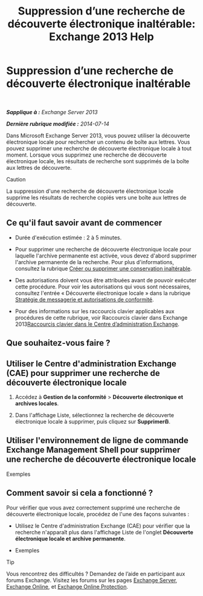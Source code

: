 ﻿---
title: 'Suppression d’une recherche de découverte électronique inaltérable: Exchange 2013 Help'
TOCTitle: Suppression d’une recherche de découverte électronique inaltérable
ms:assetid: 78461a78-1255-4a26-9d36-c6b8eb82a4f9
ms:mtpsurl: https://technet.microsoft.com/fr-fr/library/Dd298078(v=EXCHG.150)
ms:contentKeyID: 50478505
ms.date: 05/23/2018
mtps_version: v=EXCHG.150
ms.translationtype: MT
---

# Suppression d’une recherche de découverte électronique inaltérable

 

_**Sapplique à :** Exchange Server 2013_

_**Dernière rubrique modifiée :** 2014-07-14_

Dans Microsoft Exchange Server 2013, vous pouvez utiliser la découverte électronique locale pour rechercher un contenu de boîte aux lettres. Vous pouvez supprimer une recherche de découverte électronique locale à tout moment. Lorsque vous supprimez une recherche de découverte électronique locale, les résultats de recherche sont supprimés de la boîte aux lettres de découverte.

> [!CAUTION]
> La suppression d'une recherche de découverte électronique locale supprime les résultats de recherche copiés vers une boîte aux lettres de découverte.


## Ce qu'il faut savoir avant de commencer

  - Durée d'exécution estimée : 2 à 5 minutes.

  - Pour supprimer une recherche de découverte électronique locale pour laquelle l'archive permanente est activée, vous devez d'abord supprimer l'archive permanente de la recherche. Pour plus d'informations, consultez la rubrique [Créer ou supprimer une conservation inaltérable](create-or-remove-an-in-place-hold-exchange-2013-help.md).

  - Des autorisations doivent vous être attribuées avant de pouvoir exécuter cette procédure. Pour voir les autorisations qui vous sont nécessaires, consultez l'entrée « Découverte électronique locale » dans la rubrique [Stratégie de messagerie et autorisations de conformité](messaging-policy-and-compliance-permissions-exchange-2013-help.md).

  - Pour des informations sur les raccourcis clavier applicables aux procédures de cette rubrique, voir Raccourcis clavier dans Exchange 2013[Raccourcis clavier dans le Centre d’administration Exchange](keyboard-shortcuts-in-the-exchange-admin-center-exchange-online-protection-help.md).

## Que souhaitez-vous faire ?

## Utiliser le Centre d'administration Exchange (CAE) pour supprimer une recherche de découverte électronique locale

1.  Accédez à **Gestion de la conformité** \> **Découverte électronique et archives locales**.

2.  Dans l'affichage Liste, sélectionnez la recherche de découverte électronique locale à supprimer, puis cliquez sur **Supprimer**![Icône Supprimer](images/Dd979797.14f639f6-61e8-4418-bbfb-0db14de9d2f5(EXCHG.150).gif "Icône Supprimer").

## Utiliser l'environnement de ligne de commande Exchange Management Shell pour supprimer une recherche de découverte électronique locale

Exemples

## Comment savoir si cela a fonctionné ?

Pour vérifier que vous avez correctement supprimé une recherche de découverte électronique locale, procédez de l'une des façons suivantes :

  - Utilisez le Centre d'administration Exchange (CAE) pour vérifier que la recherche n'apparaît plus dans l'affichage Liste de l'onglet **Découverte électronique locale et archive permanente**.

  - Exemples

> [!TIP]
> Vous rencontrez des difficultés ? Demandez de l’aide en participant aux forums Exchange. Visitez les forums sur les pages <a href="https://go.microsoft.com/fwlink/p/?linkid=60612">Exchange Server</a>, <a href="https://go.microsoft.com/fwlink/p/?linkid=267542">Exchange Online</a>, et <a href="https://go.microsoft.com/fwlink/p/?linkid=285351">Exchange Online Protection</a>.

